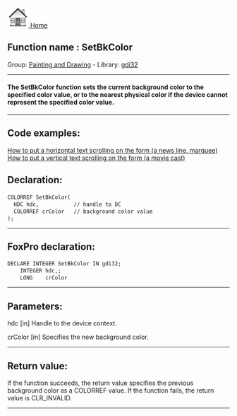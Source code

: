 [<img src="../../images/home.png"> Home ](https://github.com/VFPX/Win32API)  

## Function name : SetBkColor
Group: [Painting and Drawing](../../functions_group.md#Painting_and_Drawing)  -  Library: [gdi32](../../../libraries.md#gdi32)  
***  


#### The SetBkColor function sets the current background color to the specified color value, or to the nearest physical color if the device cannot represent the specified color value. 
***  


## Code examples:
[How to put a horizontal text scrolling on the form (a news line, marquee)](../../samples/sample_352.md)  
[How to put a vertical text scrolling on the form (a movie cast)](../../samples/sample_354.md)  

## Declaration:
```foxpro  
COLORREF SetBkColor(
  HDC hdc,           // handle to DC
  COLORREF crColor   // background color value
);  
```  
***  


## FoxPro declaration:
```foxpro  
DECLARE INTEGER SetBkColor IN gdi32;
	INTEGER hdc,;
	LONG    crColor  
```  
***  


## Parameters:
hdc 
[in] Handle to the device context. 

crColor 
[in] Specifies the new background color.  
***  


## Return value:
If the function succeeds, the return value specifies the previous background color as a COLORREF value. If the function fails, the return value is CLR_INVALID. 
  
***  

